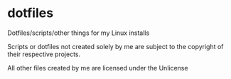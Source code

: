 # dotfiles
Dotfiles/scripts/other things for my Linux installs

Scripts or dotfiles not created solely by me are subject to the copyright of their respective projects.

All other files created by me are licensed under the Unlicense 
